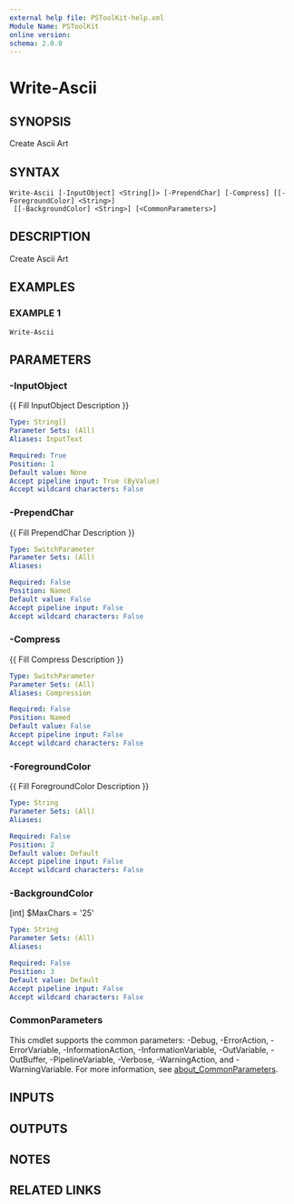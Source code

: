 ```yaml
---
external help file: PSToolKit-help.xml
Module Name: PSToolKit
online version:
schema: 2.0.0
---
```


# Write-Ascii

## SYNOPSIS
Create Ascii Art

## SYNTAX

```
Write-Ascii [-InputObject] <String[]> [-PrependChar] [-Compress] [[-ForegroundColor] <String>]
 [[-BackgroundColor] <String>] [<CommonParameters>]
```

## DESCRIPTION
Create Ascii Art

## EXAMPLES

### EXAMPLE 1
```
Write-Ascii
```

## PARAMETERS

### -InputObject
{{ Fill InputObject Description }}

```yaml
Type: String[]
Parameter Sets: (All)
Aliases: InputText

Required: True
Position: 1
Default value: None
Accept pipeline input: True (ByValue)
Accept wildcard characters: False
```

### -PrependChar
{{ Fill PrependChar Description }}

```yaml
Type: SwitchParameter
Parameter Sets: (All)
Aliases:

Required: False
Position: Named
Default value: False
Accept pipeline input: False
Accept wildcard characters: False
```

### -Compress
{{ Fill Compress Description }}

```yaml
Type: SwitchParameter
Parameter Sets: (All)
Aliases: Compression

Required: False
Position: Named
Default value: False
Accept pipeline input: False
Accept wildcard characters: False
```

### -ForegroundColor
{{ Fill ForegroundColor Description }}

```yaml
Type: String
Parameter Sets: (All)
Aliases:

Required: False
Position: 2
Default value: Default
Accept pipeline input: False
Accept wildcard characters: False
```

### -BackgroundColor
\[int\] $MaxChars = '25'

```yaml
Type: String
Parameter Sets: (All)
Aliases:

Required: False
Position: 3
Default value: Default
Accept pipeline input: False
Accept wildcard characters: False
```

### CommonParameters
This cmdlet supports the common parameters: -Debug, -ErrorAction, -ErrorVariable, -InformationAction, -InformationVariable, -OutVariable, -OutBuffer, -PipelineVariable, -Verbose, -WarningAction, and -WarningVariable. For more information, see [about_CommonParameters](http://go.microsoft.com/fwlink/?LinkID=113216).

## INPUTS

## OUTPUTS

## NOTES

## RELATED LINKS
